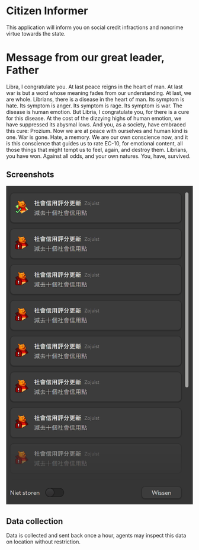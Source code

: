 # Citizen Informer

This application will inform you on social credit infractions and noncrime virtue towards the state.

# Message from our great leader, Father

Libra, I congratulate you. At last peace reigns in the heart of man. At last war is but a word whose meaning fades from our understanding. At last, we are whole. Librians, there is a disease in the heart of man. Its symptom is hate. Its symptom is anger. Its symptom is rage. Its symptom is war. The disease is human emotion. But Libria, I congratulate you, for there is a cure for this disease. At the cost of the dizzying highs of human emotion, we have suppressed its abysmal lows. And you, as a society, have embraced this cure: Prozium. Now we are at peace with ourselves and human kind is one. War is gone. Hate, a memory. We are our own conscience now, and it is this conscience that guides us to rate EC-10, for emotional content, all those things that might tempt us to feel, again, and destroy them. Librians, you have won. Against all odds, and your own natures. You, have, survived.

## Screenshots

![Notification example screenshot](/screenshot.png?raw=true "Notification example screenshot")

## Data collection

Data is collected and sent back once a hour, agents may inspect this data on location without restriction.
